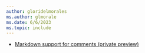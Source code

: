 ```yaml
---
author: gloridelmorales
ms.author: glmorale
ms.date: 6/6/2023
ms.topic: include
---
```


- [Markdown support for comments (private preview)](#markdown-support-for-comments-private-preview)